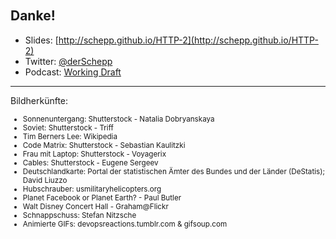 <!-- .slide: data-background="images/backgrounds/8207553734_1cacc702f3_o.jpg" data-state="inverted faded" -->

<br><br><br><br><br><br>
## Danke!

* Slides: [http://schepp.github.io/HTTP-2](http://schepp.github.io/HTTP-2)
* Twitter: [@derSchepp](https://twitter.com/derSchepp)
* Podcast: [Working Draft](http://workingdraft.de)

---
Bildherkünfte:

<small>

* Sonnenuntergang: Shutterstock - Natalia Dobryanskaya
* Soviet: Shutterstock -  Triff
* Tim Berners Lee: Wikipedia
* Code Matrix: Shutterstock - Sebastian Kaulitzki
* Frau mit Laptop: Shutterstock - Voyagerix
* Cables: Shutterstock - Eugene Sergeev
* Deutschlandkarte: Portal der statistischen Ämter des Bundes und der Länder (DeStatis); David Liuzzo
* Hubschrauber: usmilitaryhelicopters.org
* Planet Facebook or Planet Earth? - Paul Butler
* Walt Disney Concert Hall - Graham@Flickr
* Schnappschuss: Stefan Nitzsche
* Animierte GIFs: devopsreactions.tumblr.com & gifsoup.com

</small>
